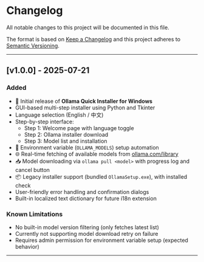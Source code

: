 # Changelog

All notable changes to this project will be documented in this file.

The format is based on [Keep a Changelog](https://keepachangelog.com/en/1.0.0/)
and this project adheres to [Semantic Versioning](https://semver.org/spec/v2.0.0.html).

---

## [v1.0.0] - 2025-07-21

### Added
- 🎉 Initial release of **Ollama Quick Installer for Windows**
- GUI-based multi-step installer using Python and Tkinter
- Language selection (English / 中文)
- Step-by-step interface:
  - Step 1: Welcome page with language toggle
  - Step 2: Ollama installer download
  - Step 3: Model list and installation
- 🧰 Environment variable (`OLLAMA_MODELS`) setup automation
- 🌐 Real-time fetching of available models from [ollama.com/library](https://ollama.com/library)
- 📥 Model downloading via `ollama pull <model>` with progress log and cancel button
- 📦 Legacy installer support (bundled `OllamaSetup.exe`), with installed check
- User-friendly error handling and confirmation dialogs
- Built-in localized text dictionary for future i18n extension

### Known Limitations
- No built-in model version filtering (only fetches latest list)
- Currently not supporting model download retry on failure
- Requires admin permission for environment variable setup (expected behavior)

---

